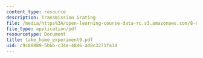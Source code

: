 ```yaml
---
content_type: resource
description: Transmission Grating
file: /media/https%3A/open-learning-course-data-rc.s3.amazonaws.com/8-03-physics-iii-spring-2003/c9c888895bbbc34e4846a48c3271fa14_take_home_experiment9.pdf
file_type: application/pdf
resourcetype: Document
title: take_home_experiment9.pdf
uid: c9c88889-5bbb-c34e-4846-a48c3271fa14
---
```

